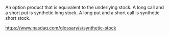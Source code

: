 An option product that is equivalent to the underlying stock. A long call and a short put is synthetic long stock. A long put and a short call is synthetic short stock.

https://www.nasdaq.com/glossary/s/synthetic-stock